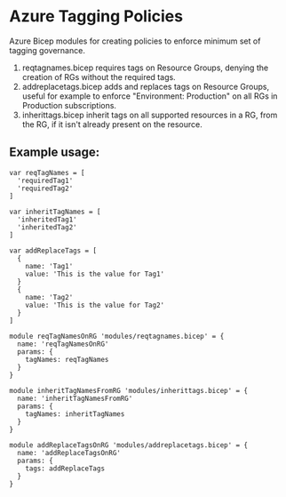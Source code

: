 # Azure Tagging Policies

Azure Bicep modules for creating policies to enforce minimum set of tagging governance.

1. reqtagnames.bicep requires tags on Resource Groups, denying the creation of RGs without the required tags.
2. addreplacetags.bicep adds and replaces tags on Resource Groups, useful for example to enforce "Environment: Production" on all RGs in Production subscriptions.
3. inherittags.bicep inherit tags on all supported resources in a RG, from the RG, if it isn't already present on the resource. 

## Example usage:
```bicep
var reqTagNames = [ 
  'requiredTag1'
  'requiredTag2'
]

var inheritTagNames = [ 
  'inheritedTag1'
  'inheritedTag2'
]

var addReplaceTags = [ 
  {
    name: 'Tag1'
    value: 'This is the value for Tag1'
  }
  {
    name: 'Tag2'
    value: 'This is the value for Tag2'
  }
]

module reqTagNamesOnRG 'modules/reqtagnames.bicep' = {
  name: 'reqTagNamesOnRG'
  params: { 
    tagNames: reqTagNames 
  }
}

module inheritTagNamesFromRG 'modules/inherittags.bicep' = {
  name: 'inheritTagNamesFromRG'
  params: {
    tagNames: inheritTagNames
  }
}

module addReplaceTagsOnRG 'modules/addreplacetags.bicep' = {
  name: 'addReplaceTagsOnRG'
  params: {
    tags: addReplaceTags
  }
}
```
